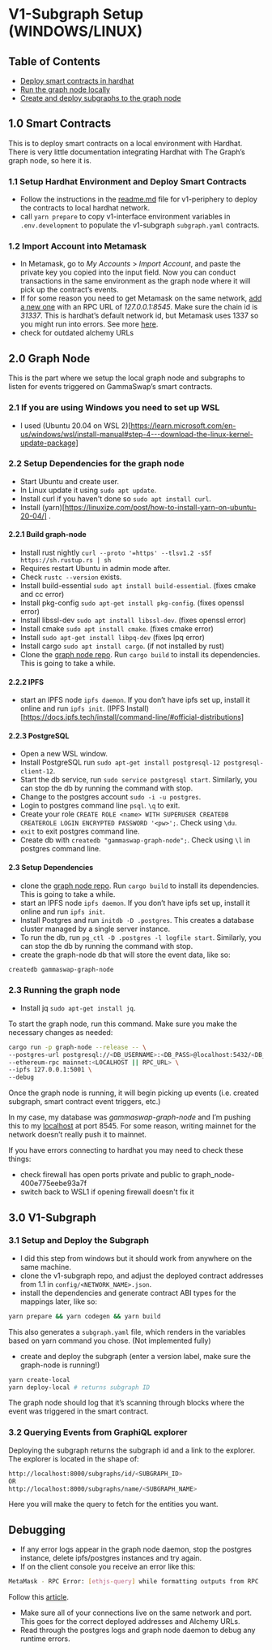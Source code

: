 # V1-Subgraph Setup (WINDOWS/LINUX)

## Table of Contents

- [Deploy smart contracts in hardhat](#1.0-smart-contracts)
- [Run the graph node locally](#2.0-graph-node)
- [Create and deploy subgraphs to the graph node](#3.0-v1-subgraph)

## 1.0 Smart Contracts

This is to deploy smart contracts on a local environment with Hardhat. There is very little documentation integrating Hardhat with The Graph’s graph node, so here it is.

### 1.1 Setup Hardhat Environment and Deploy Smart Contracts

- Follow the instructions in the [readme.md](https://github.com/gammaswap/v1-periphery#readme0) file for v1-periphery to deploy the contracts to local hardhat network.
- call `yarn prepare` to copy v1-interface environment variables in `.env.development` to populate the v1-subgraph `subgraph.yaml` contracts.

### 1.2 Import Account into Metamask

- In Metamask, go to *My Accounts* > *Import Account*, and paste the private key you copied into the input field. Now you can conduct transactions in the same environment as the graph node where it will pick up the contract’s events.
- If for some reason you need to get Metamask on the same network, [add a new one](https://metamask.zendesk.com/hc/en-us/articles/360043227612-How-to-add-a-custom-network-RPC) with an RPC URL of *127.0.0.1:8545*. Make sure the chain id is *31337*. This is hardhat’s default network id, but Metamask uses 1337 so you might run into errors. See more [here](https://hardhat.org/hardhat-network/docs/metamask-issue).
- check for outdated alchemy URLs


## 2.0 Graph Node

This is the part where we setup the local graph node and subgraphs to listen for events triggered on GammaSwap’s smart contracts.
### 2.1 If you are using Windows you need to set up WSL
- I used (Ubuntu 20.04 on WSL 2)[https://learn.microsoft.com/en-us/windows/wsl/install-manual#step-4---download-the-linux-kernel-update-package] 
### 2.2 Setup Dependencies for the graph node
- Start Ubuntu and create user.
- In Linux update it using `sudo apt update`.
- Install curl if you haven't done so `sudo apt install curl`.
- Install (yarn)[https://linuxize.com/post/how-to-install-yarn-on-ubuntu-20-04/] .
#### 2.2.1 Build graph-node
- Install rust nightly `curl --proto '=https' --tlsv1.2 -sSf https://sh.rustup.rs | sh`
- Requires restart Ubuntu in admin mode after. 
- Check `rustc --version` exists.
- Install build-essential `sudo apt install build-essential`. (fixes cmake and cc error)
- Install pkg-config  `sudo apt-get install pkg-config`. (fixes openssl error)
- Install libssl-dev `sudo apt install libssl-dev`. (fixes openssl error)
- Install cmake `sudo apt install cmake`. (fixes cmake error)
- Install `sudo apt-get install libpq-dev` (fixes lpq error)
- Install cargo `sudo apt install cargo`. (if not installed by rust)
- Clone the [graph node repo](https://github.com/graphprotocol/graph-node). Run `cargo build` to install its dependencies. This is going to take a while.
#### 2.2.2 IPFS
- start an IPFS node `ipfs daemon`. If you don’t have ipfs set up, install it online and run `ipfs init`. (IPFS Install)[https://docs.ipfs.tech/install/command-line/#official-distributions]
#### 2.2.3 PostgreSQL
- Open a new WSL window.
- Install PostgreSQL run `sudo apt-get install postgresql-12 postgresql-client-12`.
- Start the db service, run `sudo service postgresql start`. Similarly, you can stop the db by running the command with stop.
- Change to the postgres account `sudo -i -u postgres`.
- Login to postgres command line `psql`. `\q` to exit.
- Create your role `CREATE ROLE <name> WITH SUPERUSER CREATEDB CREATEROLE LOGIN ENCRYPTED PASSWORD '<pw>';`. Check using `\du`.
- `exit` to exit postgres command line.
- Create db with `createdb "gammaswap-graph-node";`. Check using `\l` in postgres command line.
#### 2.3 Setup Dependencies
- clone the [graph node repo](https://github.com/graphprotocol/graph-node). Run `cargo build` to install its dependencies. This is going to take a while.
- start an IPFS node `ipfs daemon`. If you don’t have ipfs set up, install it online and run `ipfs init`.
- Install Postgres and run `initdb -D .postgres`. This creates a database cluster managed by a single server instance.
- To run the db, run `pg_ctl -D .postgres -l logfile start`. Similarly, you can stop the db by running the command with stop.
- create the graph-node db that will store the event data, like so:

```bash
createdb gammaswap-graph-node
```
### 2.3 Running the graph node
- Install jq `sudo apt-get install jq`.

To start the graph node, run this command. Make sure you make the necessary changes as needed:
```bash
cargo run -p graph-node --release -- \
--postgres-url postgresql://<DB_USERNAME>:<DB_PASS>@localhost:5432/<DB_NAME> \
--ethereum-rpc mainnet:<LOCALHOST || RPC_URL> \
--ipfs 127.0.0.1:5001 \
--debug
```
Once the graph node is running, it will begin picking up events (i.e. created subgraph, smart contract event triggers, etc.)

In my case, my database was *gammaswap-graph-node* and I’m pushing this to my [localhost](http://localhost) at port 8545. For some reason, writing mainnet for the network doesn’t really push it to mainnet.

If you have errors connecting to hardhat you may need to check these things:
- check firewall has open ports private and public to graph_node-400e775eebe93a7f
- switch back to WSL1 if opening firewall doesn't fix it

## 3.0 V1-Subgraph
### 3.1 Setup and Deploy the Subgraph
- I did this step from windows but it should work from anywhere on the same machine.
- clone the v1-subgraph repo, and adjust the deployed contract addresses from 1.1 in `config/<NETWORK_NAME>.json`.
- install the dependencies and generate contract ABI types for the mappings later, like so:
```bash
yarn prepare && yarn codegen && yarn build
```
This also generates a `subgraph.yaml` file, which renders in the variables based on yarn command you chose. (Not implemented fully)

- create and deploy the subgraph (enter a version label, make sure the graph-node is running!)
```bash
yarn create-local 
yarn deploy-local # returns subgraph ID
```

The graph node should log that it’s scanning through blocks where the event was triggered in the smart contract.

### 3.2 Querying Events from GraphiQL explorer

Deploying the subgraph returns the subgraph id and a link to the explorer. The explorer is located in the shape of:

```bash
http://localhost:8000/subgraphs/id/<SUBGRAPH_ID>
OR
http://localhost:8000/subgraphs/name/<SUBGRAPH_NAME>
```

Here you will make the query to fetch for the entities you want.


## Debugging
- If any error logs appear in the graph node daemon, stop the postgres instance, delete ipfs/postgres instances and try again.
- If on the client console you receive an error like this:
```bash
MetaMask - RPC Error: [ethjs-query] while formatting outputs from RPC '{"value":{"code":-32603,"data":{"code":-32000,"message":"Nonce too high. Expected nonce to be 0 but got 7. Note that transactions can't be queued when automining.","data":{"message":"Nonce too high. Expected nonce to be 0 but got 7. Note that transactions can't be queued when automining."}}}}
```
Follow this [article](https://metamask.zendesk.com/hc/en-us/articles/360015488891-How-to-reset-an-account).
- Make sure all of your connections live on the same network and port. This goes for the correct deployed addresses and Alchemy URLs.
- Read through the postgres logs and graph node daemon to debug any runtime errors.
